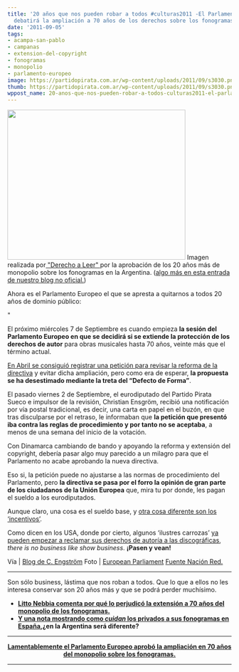 ```yaml
---
title: '20 años que nos pueden robar a todos #culturas2011 -El Parlamento Europeo
  debatirá la ampliación a 70 años de los derechos sobre los fonogramas.'
date: '2011-09-05'
tags:
- acampa-san-pablo
- campanas
- extension-del-copyright
- fonogramas
- monopolio
- parlamento-europeo
image: https://partidopirata.com.ar/wp-content/uploads/2011/09/s3030.png
thumb: https://partidopirata.com.ar/wp-content/uploads/2011/09/s3030.png
wppost_name: 20-anos-que-nos-pueden-robar-a-todos-culturas2011-el-parlamento-europeo-debatira-la-ampliacion-a-70-anos-de-los-derechos-sobre-los-fonogramas
---
```


<a href="https://partidopirata.com.ar/wp-content/uploads/2011/09/s3030.png"><img class="aligncenter size-full wp-image-1770" title="s3030" src="https://partidopirata.com.ar/wp-content/uploads/2011/09/s3030.png" alt="" width="400" height="337" /></a>
Imagen realizada por<a href="http://www.derechoaleer.org/" target="_blank"> "Derecho a Leer" </a>por la aprobación de los 20 años más de monopolio sobre los fonogramas en la Argentina. (<a href="http://partido-pirata.blogspot.com/2009/11/veinte-anos-robados-al-pueblo.html" target="_blank">algo más en esta entrada de nuestro blog no oficial.</a>)

Ahora es el Parlamento Europeo el que se apresta a quitarnos a todos 20 años de dominio público:

"

El próximo miércoles 7 de Septiembre es cuando empieza <strong>la sesión del Parlamento Europeo en que se decidirá si se extiende la protección de los derechos de autor</strong> para obras musicales hasta 70 años, veinte más que el término actual.

<a href="http://www.nacionred.com/legislacion-pi/extension-del-copyright-presentada-la-peticion-para-re-abrir-el-debate">En Abril se consiguió registrar una petición para revisar la reforma de la directiva</a> y evitar dicha ampliación, pero como era de esperar, <strong>la propuesta se ha desestimado mediante la treta del “Defecto de Forma”</strong>.

El pasado viernes 2 de Septiembre, el eurodiputado del Partido Pirata Sueco e impulsor de la revisión, Christian Ensgröm, recibió una notificación por vía postal tradicional, es decir, una carta en papel en el buzón, en que tras disculparse por el retraso, le informaban que <strong>la petición que presentó iba contra las reglas de procedimiento y por tanto no se aceptaba</strong>, a menos de una semana del inicio de la votación.

Con Dinamarca cambiando de bando y apoyando la reforma y extensión del copyright, debería pasar algo muy parecido a un milagro para que el Parlamento no acabe aprobando la nueva directiva.

Eso si, la petición puede no ajustarse a las normas de procedimiento del Parlamento, pero <strong>la directiva se pasa por el forro la opinión de gran parte de los ciudadanos de la Unión Europea</strong> que, mira tu por donde, les pagan el sueldo a los eurodiputados.

Aunque claro, una cosa es el sueldo base, y <a href="http://www.elmundo.es/elmundo/2011/03/27/union_europea/1301222359.html">otra cosa diferente son los ‘incentivos’</a>.

Como dicen en los USA, donde por cierto, algunos ‘ilustres carrozas’ <a href="http://www.nacionred.com/derechos-de-autor/grandes-de-la-musica-de-eeuu-comienzan-a-reclamar-su-obra-a-las-discograficas-despues-de-35-anos">ya pueden empezar a reclamar sus derechos de autoría a las discográficas</a>, <em>there is no business like show business</em>. <strong>¡Pasen y vean!</strong>

Vía | <a href="http://christianengstrom.wordpress.com/2011/09/05/copyright-term-extension-in-the-eu-council-on-wednesday/">Blog de C. Engström</a>
Foto | <a href="http://www.flickr.com/photos/european_parliament/4618393525/in/set-72157624086854546/">European Parliament</a>
<a href="http://www.nacionred.com/legislacion-pi/el-dia-en-que-se-votara-la-extension-del-copyright" target="_blank">Fuente Nación Red.</a>

<hr />

Son sólo business, lástima que nos roban a todos. Que lo que a ellos no les interesa conservar son 20 años más y que se podrá perder muchísimo.
<ul>
	<li><strong><a href="http://www.pagina12.com.ar/diario/suplementos/espectaculos/3-17093-2010-03-01.html" target="_blank">Litto Nebbia comenta por qué lo perjudicó la extensión a 70 años del monopolio de los fonogramas.</a></strong></li>
	<li><strong><a href="http://www.elpais.com/articulo/cultura/catastrofe/nacional/elpepicul/20100524elpepicul_5/Tes" target="_blank">Y una nota mostrando como <em>cuidan</em> los privados a sus fonogramas en España</a>,¿en la Argentina será diferente?</strong></li>
</ul>

<hr />
<p style="text-align: center;"><strong><a href="https://partidopirata.com.ar/1777/se-confirma-el-robo-de-20-anos-de-dominio-publico-en-europa-the-beatles-extension">Lamentablemente el Parlamento Europeo aprobó la ampliación en 70 años del monopolio sobre los fonogramas.</a></strong></p>


<hr />
